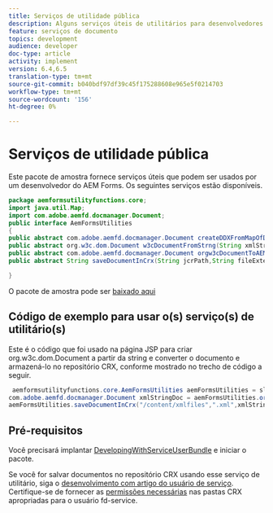 ```yaml
---
title: Serviços de utilidade pública
description: Alguns serviços úteis de utilitários para desenvolvedores do AEM Forms
feature: serviços de documento
topics: development
audience: developer
doc-type: article
activity: implement
version: 6.4,6.5
translation-type: tm+mt
source-git-commit: b040bdf97df39c45f175288608e965e5f0214703
workflow-type: tm+mt
source-wordcount: '156'
ht-degree: 0%

---
```



# Serviços de utilidade pública

Este pacote de amostra fornece serviços úteis que podem ser usados por um desenvolvedor do AEM Forms. Os seguintes serviços estão disponíveis.


```java
package aemformsutilityfunctions.core;
import java.util.Map;
import com.adobe.aemfd.docmanager.Document;
public interface AemFormsUtilities
{
public abstract com.adobe.aemfd.docmanager.Document createDDXFromMapOfDocuments(Map<String, com.adobe.aemfd.docmanager.Document> paramMap);
public abstract org.w3c.dom.Document w3cDocumentFromStrng(String xmlString);
public abstract com.adobe.aemfd.docmanager.Document orgw3cDocumentToAEMFDDocument(org.w3c.dom.Document xmlDocument);
public abstract String saveDocumentInCrx(String jcrPath,String fileExtension, Document documentToSave);

}
```

O pacote de amostra pode ser [baixado aqui](assets/aemformsutilityfunctions.aemformsutilityfunctions.core-1.0-SNAPSHOT.jar)

## Código de exemplo para usar o(s) serviço(s) de utilitário(s)

Este é o código que foi usado na página JSP para criar org.w3c.dom.Document a partir da string e converter o documento e armazená-lo no repositório CRX, conforme mostrado no trecho de código a seguir.

```java
 aemformsutilityfunctions.core.AemFormsUtilities aemFormsUtilities = sling.getService(aemformsutilityfunctions.core.AemFormsUtilities.class);
com.adobe.aemfd.docmanager.Document xmlStringDoc = aemFormsUtilities.orgw3cDocumentToAEMFDDocument(aemFormsUtilities.w3cDocumentFromStrng("<data><fname>Girish</fname></data>"));
aemFormsUtilities.saveDocumentInCrx("/content/xmlfiles",".xml",xmlStringDoc);
```

## Pré-requisitos


Você precisará implantar [DevelopingWithServiceUserBundle](https://experienceleague.adobe.com/docs/experience-manager-learn/assets/DevelopingWithServiceUser.jar) e iniciar o pacote.


Se você for salvar documentos no repositório CRX usando esse serviço de utilitário, siga o [desenvolvimento com artigo do usuário de serviço](https://experienceleague.adobe.com/docs/experience-manager-learn/forms/adaptive-forms/service-user-tutorial-develop.html?lang=en#adaptive-forms). Certifique-se de fornecer as [permissões necessárias](http://localhost:4502/useradmin) nas pastas CRX apropriadas para o usuário fd-service.

